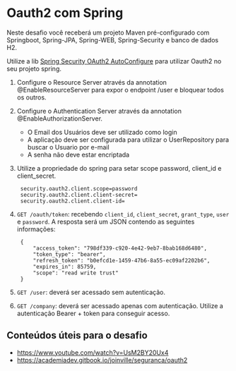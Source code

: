 # Oauth2 com Spring

Neste desafio você receberá um projeto Maven pré-configurado com Springboot, Spring-JPA, Spring-WEB, Spring-Security e banco de dados H2.

Utilize a lib [Spring Security OAuth2 AutoConfigure](https://mvnrepository.com/artifact/org.springframework.security.oauth.boot/spring-security-oauth2-autoconfigure/2.1.6.RELEASE) para utilizar Oauth2 no seu projeto spring.

1. Configure o Resource Server através da annotation @EnableResourceServer para expor o endpoint /user e bloquear todos os outros.

2. Configure o Authentication Server através da annotation @EnableAuthorizationServer.

    - O Email dos Usuários deve ser utilizado como login
    - A aplicação deve ser configurada para utilizar o UserRepository para buscar o Usuario por e-mail
    - A senha não deve estar encriptada

3. Utilize a propriedade do spring para setar scope password, client_id e client_secret.

        security.oauth2.client.scope=password
        security.oauth2.client.client-secret=
        security.oauth2.client.client-id=

4. `GET /oauth/token`: recebendo `client_id`, `client_secret`, `grant_type`, `user` e `password`. A resposta será um JSON contendo as seguintes informações:

        {
            "access_token": "798df339-c920-4e42-9eb7-8bab168d6480",
            "token_type": "bearer",
            "refresh_token": "b0efcd1e-1459-47b6-8a55-ec09af2202b6",
            "expires_in": 85759,
            "scope": "read write trust"
        }

5. `GET /user`: deverá ser acessado sem autenticação.

6. `GET /company`: deverá ser acessado apenas com autenticação. Utilize a autenticação Bearer + token para conseguir acesso.

## Conteúdos úteis para o desafio
- https://www.youtube.com/watch?v=UsM2BY20Ux4
- https://academiadev.gitbook.io/joinville/seguranca/oauth2
